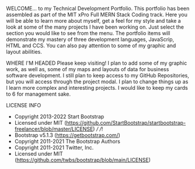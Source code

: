 WELCOME...
to my Technical Development Portfolio.  This portfolio has been assembled as part of the MIT xPro Full MERN Stack Coding track.  Here you will be able to learn more about myself, get a feel for my style and take a look at some of the many projects I have been working on.  Just select the section you would like to see from the menu.  The portfolio items will demonstrate my mastery of three development languages, JavaScrip, HTML and CCS.  You can also pay attention to some of my graphic and layout abilities.

WHERE I'M HEADED
Please keep visiting!  I plan to add some of my graphic work, as well as, some of my maps and layouts of data for business software development.  I still plan to keep access to my GitHub Repositories, but you will access through the project modal. I plan to change things up as I learn more complex and interesting projects.  I would like to keep my cards to 6 for management sake.

LICENSE INFO
* Copyright 2013-2022 Start Bootstrap
* Licensed under MIT (https://github.com/StartBootstrap/startbootstrap-freelancer/blob/master/LICENSE)
*/
/*!
 * Bootstrap v5.1.3 (https://getbootstrap.com/)
 * Copyright 2011-2021 The Bootstrap Authors
 * Copyright 2011-2021 Twitter, Inc.
 * Licensed under MIT (https://github.com/twbs/bootstrap/blob/main/LICENSE)
